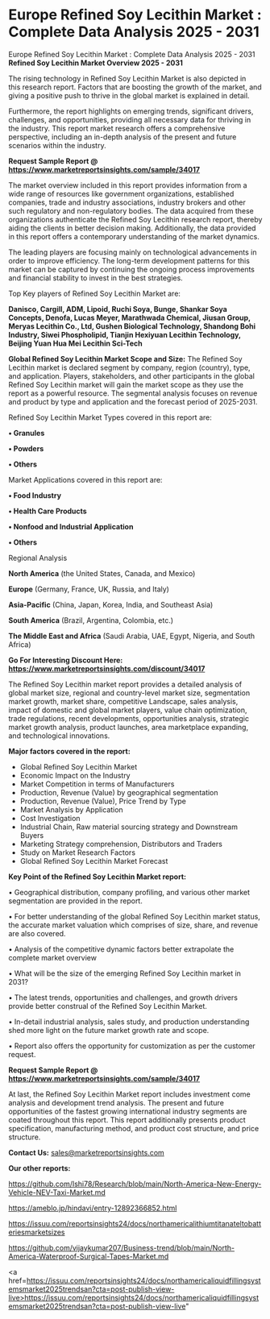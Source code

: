 # Europe Refined Soy Lecithin Market : Complete Data Analysis 2025 - 2031
Europe Refined Soy Lecithin Market : Complete Data Analysis 2025 - 2031
<Strong> Refined Soy Lecithin Market Overview 2025 - 2031</strong>

The rising technology in Refined Soy Lecithin Market is also depicted in this research report. Factors that are boosting the growth of the market, and giving a positive push to thrive in the global market is explained in detail.

Furthermore, the report highlights on emerging trends, significant drivers, challenges, and opportunities, providing all necessary data for thriving in the industry. This report market research offers a comprehensive perspective, including an in-depth analysis of the present and future scenarios within the industry.

<strong>Request Sample Report @ <a href=https://www.marketreportsinsights.com/sample/34017>https://www.marketreportsinsights.com/sample/34017</a></strong>

The market overview included in this report provides information from a wide range of resources like government organizations, established companies, trade and industry associations, industry brokers and other such regulatory and non-regulatory bodies. The data acquired from these organizations authenticate the Refined Soy Lecithin research report, thereby aiding the clients in better decision making. Additionally, the data provided in this report offers a contemporary understanding of the market dynamics.

The leading players are focusing mainly on technological advancements in order to improve efficiency. The long-term development patterns for this market can be captured by continuing the ongoing process improvements and financial stability to invest in the best strategies.

Top Key players of Refined Soy Lecithin Market are:

<strong>Danisco, Cargill, ADM, Lipoid, Ruchi Soya, Bunge, Shankar Soya Concepts, Denofa, Lucas Meyer, Marathwada Chemical, Jiusan Group, Meryas Lecithin Co., Ltd, Gushen Biological Technology, Shandong Bohi Industry, Siwei Phospholipid, Tianjin Hexiyuan Lecithin Technology, Beijing Yuan Hua Mei Lecithin Sci-Tech</strong>

<strong><b>Global Refined Soy Lecithin Market Scope and Size:</b></strong>
The Refined Soy Lecithin market is declared segment by company, region (country), type, and application. Players, stakeholders, and other participants in the global Refined Soy Lecithin market will gain the market scope as they use the report as a powerful resource. The segmental analysis focuses on revenue and product by type and application and the forecast period of 2025-2031.

Refined Soy Lecithin Market Types covered in this report are:

<strong>•  Granules

•  Powders

•  Others</strong>

Market Applications covered in this report are:

<strong>•  Food Industry

•  Health Care Products

•  Nonfood and Industrial Application

•  Others</strong> 

Regional Analysis

<strong>North America</strong> (the United States, Canada, and Mexico)

<strong>Europe</strong> (Germany, France, UK, Russia, and Italy)

<strong>Asia-Pacific</strong> (China, Japan, Korea, India, and Southeast Asia)

<strong>South America</strong> (Brazil, Argentina, Colombia, etc.)

<strong>The Middle East and Africa</strong> (Saudi Arabia, UAE, Egypt, Nigeria, and South Africa)

<strong>Go For Interesting Discount Here: <a href=https://www.marketreportsinsights.com/discount/34017>https://www.marketreportsinsights.com/discount/34017</a></strong>

The Refined Soy Lecithin market report provides a detailed analysis of global market size, regional and country-level market size, segmentation market growth, market share, competitive Landscape, sales analysis, impact of domestic and global market players, value chain optimization, trade regulations, recent developments, opportunities analysis, strategic market growth analysis, product launches, area marketplace expanding, and technological innovations.

<strong><b>Major factors covered in the report:</b></strong>
<ul>
  <li>Global Refined Soy Lecithin Market </li>
  <li>Economic Impact on the Industry</li>
  <li>Market Competition in terms of Manufacturers</li>
  <li>Production, Revenue (Value) by geographical segmentation</li>
  <li>Production, Revenue (Value), Price Trend by Type</li>
  <li>Market Analysis by Application</li>
  <li>Cost Investigation</li>
  <li>Industrial Chain, Raw material sourcing strategy and Downstream Buyers</li>
  <li>Marketing Strategy comprehension, Distributors and Traders</li>
  <li>Study on Market Research Factors</li>
  <li>Global Refined Soy Lecithin Market Forecast</li>
</ul>

<strong><b>Key Point of the Refined Soy Lecithin Market report:</b></strong>

• Geographical distribution, company profiling, and various other market segmentation are provided in the report.

• For better understanding of the global Refined Soy Lecithin market status, the accurate market valuation which comprises of size, share, and revenue are also covered.

• Analysis of the competitive dynamic factors better extrapolate the complete market overview

• What will be the size of the emerging Refined Soy Lecithin market in 2031?

• The latest trends, opportunities and challenges, and growth drivers provide better construal of the Refined Soy Lecithin Market.

• In-detail industrial analysis, sales study, and production understanding shed more light on the future market growth rate and scope.

• Report also offers the opportunity for customization as per the customer request.

<strong>Request Sample Report @ <a href=https://www.marketreportsinsights.com/sample/34017>https://www.marketreportsinsights.com/sample/34017</a></strong>

At last, the Refined Soy Lecithin Market report includes investment come analysis and development trend analysis. The present and future opportunities of the fastest growing international industry segments are coated throughout this report. This report additionally presents product specification, manufacturing method, and product cost structure, and price structure.

<strong>Contact Us:</strong>
sales@marketreportsinsights.com

<strong>Our other reports:</strong>

<a href=https://github.com/Ishi78/Research/blob/main/North-America-New-Energy-Vehicle-NEV-Taxi-Market.md>https://github.com/Ishi78/Research/blob/main/North-America-New-Energy-Vehicle-NEV-Taxi-Market.md</a>

<a href=https://ameblo.jp/hindavi/entry-12892366852.html>https://ameblo.jp/hindavi/entry-12892366852.html</a>

<a href=https://issuu.com/reportsinsights24/docs/northamericalithiumtitanateltobatteriesmarketsizes>https://issuu.com/reportsinsights24/docs/northamericalithiumtitanateltobatteriesmarketsizes</a>

<a href=https://github.com/vijaykumar207/Business-trend/blob/main/North-America-Waterproof-Surgical-Tapes-Market.md>https://github.com/vijaykumar207/Business-trend/blob/main/North-America-Waterproof-Surgical-Tapes-Market.md</a>

<a href=https://issuu.com/reportsinsights24/docs/northamericaliquidfillingsystemsmarket2025trendsan?cta=post-publish-view-live>https://issuu.com/reportsinsights24/docs/northamericaliquidfillingsystemsmarket2025trendsan?cta=post-publish-view-live</a>"
